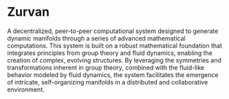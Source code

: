 # Zurvan
 A decentralized, peer-to-peer computational system designed to generate dynamic manifolds through a series of advanced mathematical computations. This system is built on a robust mathematical foundation that integrates principles from group theory and fluid dynamics, enabling the creation of complex, evolving structures. By leveraging the symmetries and transformations inherent in group theory, combined with the fluid-like behavior modeled by fluid dynamics, the system facilitates the emergence of intricate, self-organizing manifolds in a distributed and collaborative environment.
